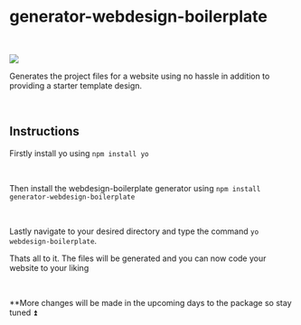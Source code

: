 # generator-webdesign-boilerplate

<br>

<a href="https://www.npmjs.com/package/generator-webdesign-boilerplate"><img src="https://nodei.co/npm/generator-webdesign-boilerplate.png?downloadRank=true&downloads=true&downloadRank=true&stars=true" /></a>

Generates the project files for a website using no hassle in addition to providing a starter template design.


<br>


## Instructions


Firstly install yo using ``npm install yo``


<br>


Then install the webdesign-boilerplate generator using ``npm install generator-webdesign-boilerplate``


<br>


Lastly navigate to your desired directory and type the command  ```yo webdesign-boilerplate```. 


Thats all to it. The files will be generated and you can now code your website to your liking


<br>

**More changes will be made in the upcoming days to the package so stay tuned ⏫
